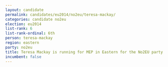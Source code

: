 ```yaml
---
layout: candidate
permalink: candidates/eu2014/no2eu/teresa-mackay/
categories: candidate no2eu
election: eu2014
list-rank: 6
list-rank-ordinal: 6th
person: teresa-mackay
region: eastern
party: no2eu
title: Teresa Mackay is running for MEP in Eastern for the No2EU party
incumbent: false
---
```


